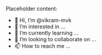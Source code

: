 Placeholder content:
- 👋 Hi, I’m @vikram-mvk
- 👀 I’m interested in ...
- 🌱 I’m currently learning ...
- 💞️ I’m looking to collaborate on ...
- 📫 How to reach me ...

<!---
vikram-mvk/vikram-mvk is a ✨ special ✨ repository because its `README.md` (this file) appears on your GitHub profile.
You can click the Preview link to take a look at your changes.
--->
